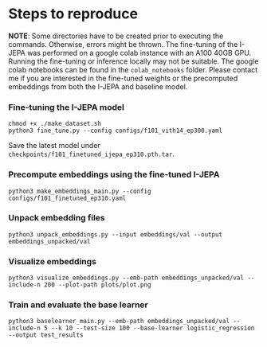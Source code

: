 # Steps to reproduce
**NOTE**:   Some directories have to be created prior to executing the commands. Otherwise, errors might be thrown.
            The fine-tuning of the I-JEPA was performed on a google colab instance with an A100 40GB GPU. Running 
            the fine-tuning or inference locally may not be suitable. The google colab notebooks can be found 
            in the `colab_notebooks` folder. Please contact me if you are interested in the fine-tuned weights or 
            the precomputed embeddings from both the I-JEPA and baseline model.

### Fine-tuning the I-JEPA model
```
chmod +x ./make_dataset.sh
python3 fine_tune.py --config configs/f101_vith14_ep300.yaml
```
Save the latest model under `checkpoints/f101_finetuned_ijepa_ep310.pth.tar`.

### Precompute embeddings using the fine-tuned I-JEPA
```
python3 make_embeddings_main.py --config configs/f101_finetuned_ep310.yaml
```
 
### Unpack embedding files
```
python3 unpack_embeddings.py --input embeddings/val --output embeddings_unpacked/val
```

### Visualize embeddings
```
python3 visualize_embeddings.py --emb-path embeddings_unpacked/val --include-n 200 --plot-path plots/plot.png
```

### Train and evaluate the base learner
```
python3 baselearner_main.py --emb-path embeddings_unpacked/val --include-n 5 --k 10 --test-size 100 --base-learner logistic_regression --output test_results
```
